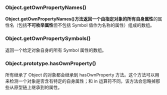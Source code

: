 ### Object.getOwnPropertyNames()

**Object.getOwnPropertyNames()**方法返回一个由指定对象的所有**自身属性**的属性名（包括**不可枚举属性**但不包括 Symbol 值作为名称的属性）组成的数组。

### Object.getOwnPropertySymbols()

返回一个给定对象自身的所有 Symbol 属性的数组。

### Object.prototype.hasOwnProperty()

所有继承了 Object 的对象都会继承到 hasOwnProperty 方法。这个方法可以用来检测一个对象是否含有特定的自身属性；和 in 运算符不同，该方法会忽略掉那些从原型链上继承到的属性。
